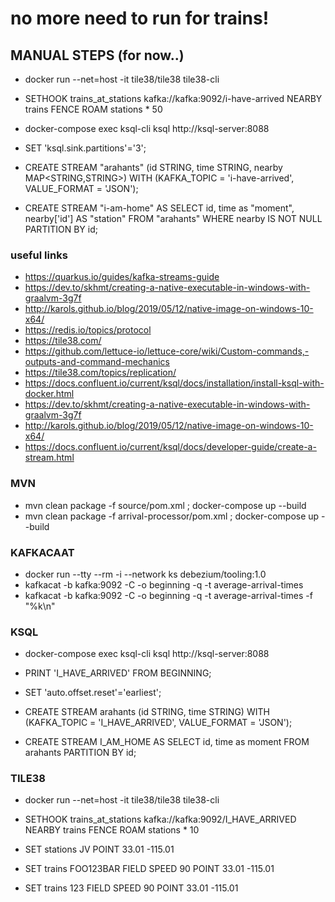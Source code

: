# no more need to run for trains!

## MANUAL STEPS (for now..)
* docker run --net=host -it tile38/tile38 tile38-cli
* SETHOOK trains_at_stations kafka://kafka:9092/i-have-arrived NEARBY trains FENCE ROAM stations * 50

* docker-compose exec ksql-cli ksql http://ksql-server:8088
* SET 'ksql.sink.partitions'='3';
* CREATE STREAM "arahants" (id STRING, time STRING, nearby MAP<STRING,STRING>) WITH (KAFKA_TOPIC = 'i-have-arrived', VALUE_FORMAT = 'JSON');
* CREATE STREAM "i-am-home" AS SELECT id, time as "moment", nearby['id'] AS "station" FROM "arahants" WHERE nearby IS NOT NULL PARTITION BY id;


### useful links
* https://quarkus.io/guides/kafka-streams-guide
* https://dev.to/skhmt/creating-a-native-executable-in-windows-with-graalvm-3g7f
* http://karols.github.io/blog/2019/05/12/native-image-on-windows-10-x64/
* https://redis.io/topics/protocol
* https://tile38.com/
* https://github.com/lettuce-io/lettuce-core/wiki/Custom-commands,-outputs-and-command-mechanics
* https://tile38.com/topics/replication/
* https://docs.confluent.io/current/ksql/docs/installation/install-ksql-with-docker.html 
* https://dev.to/skhmt/creating-a-native-executable-in-windows-with-graalvm-3g7f
* http://karols.github.io/blog/2019/05/12/native-image-on-windows-10-x64/
* https://docs.confluent.io/current/ksql/docs/developer-guide/create-a-stream.html

### MVN 
* mvn clean package -f source/pom.xml ; docker-compose up --build
* mvn clean package -f arrival-processor/pom.xml ; docker-compose up --build


### KAFKACAAT
* docker run --tty --rm -i --network ks debezium/tooling:1.0
* kafkacat -b kafka:9092 -C -o beginning -q -t average-arrival-times
* kafkacat -b kafka:9092 -C -o beginning -q -t average-arrival-times -f "%k\n"

 
### KSQL
* docker-compose exec ksql-cli ksql http://ksql-server:8088

* PRINT 'I_HAVE_ARRIVED' FROM BEGINNING;

* SET 'auto.offset.reset'='earliest';
* CREATE STREAM arahants (id STRING, time STRING) WITH (KAFKA_TOPIC = 'I_HAVE_ARRIVED', VALUE_FORMAT = 'JSON');
* CREATE STREAM I_AM_HOME AS SELECT id, time as moment FROM arahants PARTITION BY id;


### TILE38
* docker run --net=host -it tile38/tile38 tile38-cli
* SETHOOK trains_at_stations kafka://kafka:9092/I_HAVE_ARRIVED NEARBY trains FENCE ROAM stations * 10

* SET stations JV POINT 33.01 -115.01
* SET trains FOO123BAR FIELD SPEED 90 POINT 33.01 -115.01

* SET trains 123 FIELD SPEED 90 POINT 33.01 -115.01
